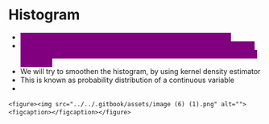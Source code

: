 # Histogram

* <mark style="color:purple;background-color:purple;">**Graphical representation of the distribution of numerical data**</mark>
* <mark style="color:purple;background-color:purple;">**It is an estimate of the probability distribution of continuous variable and is used to visualize the shape, central tendency and variability of a dataset**</mark>
* We will try to smoothen the histogram, by using kernel density estimator
* This is known as probability distribution of a continuous variable
*

    <figure><img src="../../.gitbook/assets/image (6) (1).png" alt=""><figcaption></figcaption></figure>
